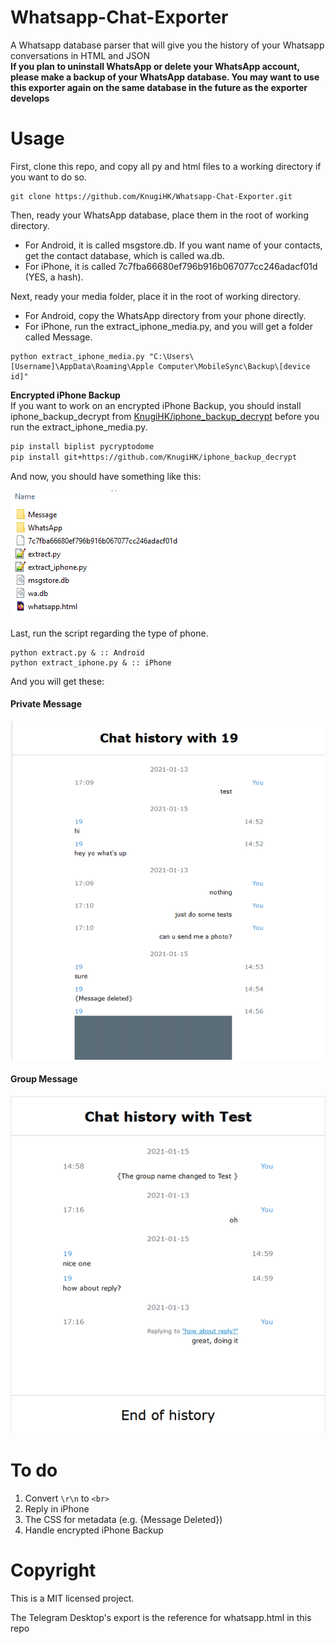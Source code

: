 # Whatsapp-Chat-Exporter
A Whatsapp database parser that will give you the history of your Whatsapp conversations in HTML and JSON  
**If you plan to uninstall WhatsApp or delete your WhatsApp account, please make a backup of your WhatsApp database. You may want to use this exporter again on the same database in the future as the exporter develops**

# Usage
First, clone this repo, and copy all py and html files to a working directory if you want to do so.
```shell
git clone https://github.com/KnugiHK/Whatsapp-Chat-Exporter.git
```
Then, ready your WhatsApp database, place them in the root of working directory.
* For Android, it is called msgstore.db. If you want name of your contacts, get the contact database, which is called wa.db.
* For iPhone, it is called 7c7fba66680ef796b916b067077cc246adacf01d (YES, a hash).

Next, ready your media folder, place it in the root of working directory.
* For Android, copy the WhatsApp directory from your phone directly.
* For iPhone, run the extract_iphone_media.py, and you will get a folder called Message.
```
python extract_iphone_media.py "C:\Users\[Username]\AppData\Roaming\Apple Computer\MobileSync\Backup\[device id]"
```
**Encrypted iPhone Backup**  
If you want to work on an encrypted iPhone Backup, you should install iphone_backup_decrypt from [KnugiHK/iphone_backup_decrypt](https://github.com/KnugiHK/iphone_backup_decrypt) before you run the extract_iphone_media.py.
```sh
pip install biplist pycryptodome
pip install git+https://github.com/KnugiHK/iphone_backup_decrypt
```
And now, you should have something like this:

![Folder structure](structure.png)

Last, run the script regarding the type of phone.
```
python extract.py & :: Android
python extract_iphone.py & :: iPhone
```
And you will get these:
#### Private Message
![Private Message](pm.png)

#### Group Message
![Group Message](group.png)

# To do
1. Convert ```\r\n``` to ```<br>```
2. Reply in iPhone
3. The CSS for metadata (e.g. {Message Deleted})
4. Handle encrypted iPhone Backup

# Copyright
This is a MIT licensed project.

The Telegram Desktop's export is the reference for whatsapp.html in this repo
